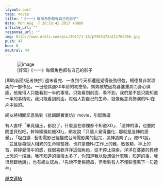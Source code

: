 ```yaml
---
layout: post
tags: movie
title: "《一一》每個角色都有自己的影子"
date: Mon Aug  7 20:18:42 2017 +0800
article_url: ""
response_url: ""
img: http://www.ntdtv.com/pic/2017/1-18/p7955472a211762356.jpg
push: 47
boo: 0
neutral: 44
---
```


<figure>
<img src="http://www.ntdtv.com/pic/2017/1-18/p7955472a211762356.jpg" alt="image">
<figcaption>
[好雷]《一一》每個角色都有自己的影子
</figcaption>
</figure>



[即時新聞/記者快抄] 週末看完、一直到今天都還是覺得後勁很強，楊德昌非常溫柔的一部作品，一日他偶遇30年前的初戀情，媽媽敏敏因為婆婆重病而身心俱疲，他覺得人只能看到一半的事情，只能看到前面、看不到，我們是不是只能知道一半的事情呢，我只能看到前面，每個人對自己的生命，就像吳念真飾演的NJ在片中說的。

網友將相關訊息貼到《批踢踢實業坊》movie，引起熱議

有人直呼「畢竟貓王，都說了，什麼島在哪裡都不知道XD」、「造神的事，也要問問盧貝松吧，幹嘛頒獎給他XD」，網友說「只讓人覺得僵化...那就是造神的感覺」，「坦白講...藝術電影已經變成台灣電影業的詛咒，造神造夠了」。原PO說，「並且從每個人相異的生命經驗裡，也許是像NJ工作上的難、敏敏精，神上的苦、婷婷愛情中的惑，我很喜歡洋洋這個角色，從不停止探索，洋洋在婆婆的葬禮上念的一段話，我不知道的事情太多了，你知道我以後想做什麼嗎，知道的事，我很想跟他說」，也有網友認為，「先說不愛楊德昌，但看到有人不懂裝懂丟下一句造神」

<a href = "https://www.ptt.cc/bbs/movie/M.1502108325.A.7A6.html">原文連結</a>

